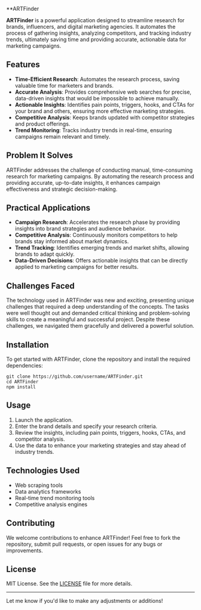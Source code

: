 **ARTFinder

**ARTFinder** is a powerful application designed to streamline research for brands, influencers, and digital marketing agencies. It automates the process of gathering insights, analyzing competitors, and tracking industry trends, ultimately saving time and providing accurate, actionable data for marketing campaigns.

## Features

- **Time-Efficient Research**: Automates the research process, saving valuable time for marketers and brands.
- **Accurate Analysis**: Provides comprehensive web searches for precise, data-driven insights that would be impossible to achieve manually.
- **Actionable Insights**: Identifies pain points, triggers, hooks, and CTAs for your brand and others, ensuring more effective marketing strategies.
- **Competitive Analysis**: Keeps brands updated with competitor strategies and product offerings.
- **Trend Monitoring**: Tracks industry trends in real-time, ensuring campaigns remain relevant and timely.

## Problem It Solves

ARTFinder addresses the challenge of conducting manual, time-consuming research for marketing campaigns. By automating the research process and providing accurate, up-to-date insights, it enhances campaign effectiveness and strategic decision-making.

## Practical Applications

- **Campaign Research**: Accelerates the research phase by providing insights into brand strategies and audience behavior.
- **Competitive Analysis**: Continuously monitors competitors to help brands stay informed about market dynamics.
- **Trend Tracking**: Identifies emerging trends and market shifts, allowing brands to adapt quickly.
- **Data-Driven Decisions**: Offers actionable insights that can be directly applied to marketing campaigns for better results.

## Challenges Faced

The technology used in ARTFinder was new and exciting, presenting unique challenges that required a deep understanding of the concepts. The tasks were well thought out and demanded critical thinking and problem-solving skills to create a meaningful and successful project. Despite these challenges, we navigated them gracefully and delivered a powerful solution.

## Installation

To get started with ARTFinder, clone the repository and install the required dependencies:

```
git clone https://github.com/username/ARTFinder.git
cd ARTFinder
npm install
```

## Usage

1. Launch the application.
2. Enter the brand details and specify your research criteria.
3. Review the insights, including pain points, triggers, hooks, CTAs, and competitor analysis.
4. Use the data to enhance your marketing strategies and stay ahead of industry trends.

## Technologies Used

- Web scraping tools
- Data analytics frameworks
- Real-time trend monitoring tools
- Competitive analysis engines

## Contributing

We welcome contributions to enhance ARTFinder! Feel free to fork the repository, submit pull requests, or open issues for any bugs or improvements.

## License

MIT License. See the [LICENSE](LICENSE) file for more details.

---

Let me know if you'd like to make any adjustments or additions!
